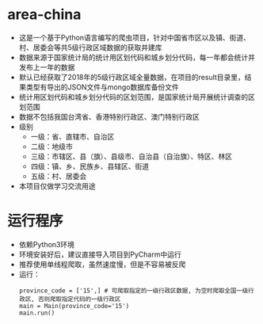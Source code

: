 ﻿# area-china

* 这是一个基于Python语言编写的爬虫项目，针对中国省市区以及镇、街道、村、居委会等共5级行政区域数据的获取并建库
* 数据来源于国家统计局的统计用区划代码和城乡划分代码，每一年都会统计并发布上一年的数据
* 默认已经获取了2018年的5级行政区域全量数据，在项目的result目录里，结果类型有导出的JSON文件与mongo数据库备份文件
* 统计用区划代码和城乡划分代码的区划范围，是国家统计局开展统计调查的区划范围
* 数据不包括我国台湾省、香港特别行政区、澳门特别行政区
* 级别
  * 一级：省、直辖市、自治区
  * 二级：地级市
  * 三级：市辖区、县（旗）、县级市、自治县（自治旗）、特区、林区
  * 四级：镇、乡、民族乡、县辖区、街道
  * 五级：村、居委会
* 本项目仅做学习交流用途

# 运行程序
* 依赖Python3环境
* 环境安装好后，建议直接导入项目到PyCharm中运行
* 推荐使用单线程爬取，虽然速度慢，但是不容易被反爬
* 运行：
  ```
  province_code = ['15',] # 可爬取指定的一级行政区数据, 为空时爬取全国一级行政区, 否则爬取指定代码的一级行政区
  main = Main(province_code='15')
  main.run()
```